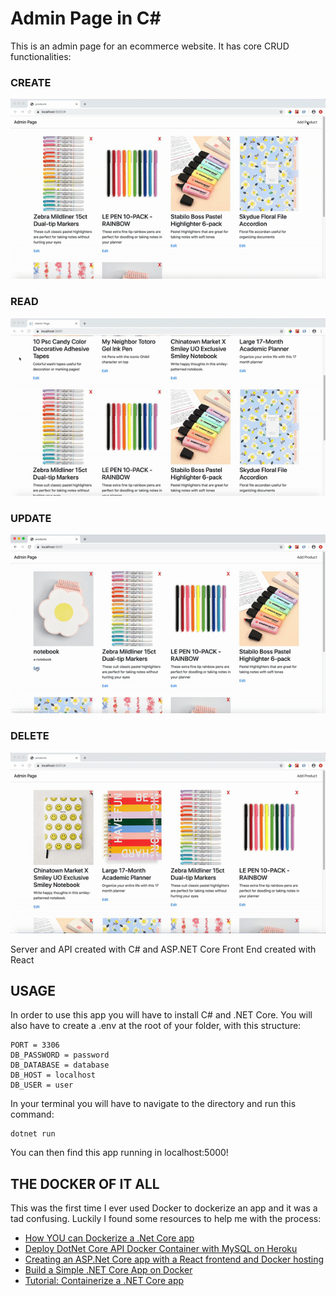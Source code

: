 # Admin Page in C#

This is an admin page for an ecommerce website. It has core CRUD functionalities:

### CREATE
![](work/create.gif)

### READ
![](work/read.gif)

### UPDATE
![](work/update.gif)

### DELETE
![](work/delete.gif)

Server and API created with C# and ASP.NET Core
Front End created with React

## USAGE

In order to use this app you will have to install C# and .NET Core. You will also have to create a .env at the root of your folder, with this structure:

```
PORT = 3306
DB_PASSWORD = password
DB_DATABASE = database
DB_HOST = localhost
DB_USER = user
```
In your terminal you will have to navigate to the directory and run this command:

```
dotnet run
```
You can then find this app running in localhost:5000!

## THE DOCKER OF IT ALL

This was the first time I ever used Docker to dockerize an app and it was a tad confusing. Luckily I found some resources to help me with the process:

* [How YOU can Dockerize a .Net Core app](https://softchris.github.io/pages/dotnet-dockerize.html)
* [Deploy DotNet Core API Docker Container with MySQL on Heroku](https://medium.com/faun/deploy-dotnet-core-api-docker-container-with-mysql-on-heroku-ed387eab4222)
* [Creating an ASP.Net Core app with a React frontend and Docker hosting](https://hjerpbakk.com/blog/2018/06/25/aspnet-react-and-docker)
* [Build a Simple .NET Core App on Docker](https://developer.okta.com/blog/2019/09/18/build-a-simple-dotnet-core-app-in-docker)
* [Tutorial: Containerize a .NET Core app](https://docs.microsoft.com/en-us/dotnet/core/docker/build-container)
